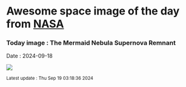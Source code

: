 
# Awesome space image of the day from [NASA](https://api.nasa.gov/)

### Today image : The Mermaid Nebula Supernova Remnant
Date : 2024-09-18

![](https://apod.nasa.gov/apod/image/2409/Mermaid_Corke_1080.jpg)

<small>Latest update : Thu Sep 19 03:18:36 2024</small>
        